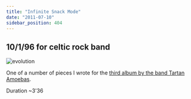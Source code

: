 ```yaml
---
title: "Infinite Snack Mode"
date: "2011-07-10"
sidebar_position: 404
---
```


## 10/1/96 for celtic rock band

![](/img/evolution.png "evolution")

One of a number of pieces I wrote for the [third album by the band Tartan Amoebas](https://www.discogs.com/Tartan-Amoebas-Evolution/release/2020399).

Duration ~3'36
